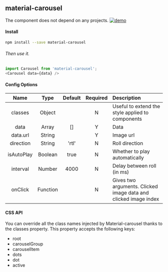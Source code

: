 ## material-carousel

The component does not depend on any projects.
[![demo](https://yhhcg.github.io/carousel.gif "demo")](https://yhhcg.github.io/carousel.gif "demo")

#### Install
``` sh
npm install --save material-carousel
```
###### Then use it.
``` js
import Carousel from 'material-carousel';
<Carousel data={data} />
```

#### Config Options
|Name|Type|Default|Required|Description|
|:--:|:--:|:-----:|:--:|:----------|
|classes|Object| |N|Useful to extend the style applied to components|
|data|Array|[]|Y|Data|
|data.url|String||Y|Image url|
|direction|String|'rtl'|N|Roll direction|
|isAutoPlay|Boolean|true|N|Whether to play automatically|
|interval|Number|4000|N|Delay between roll (in ms)|
|onClick|Function||N|Gives two arguments. Clicked image data and clicked image index |

#### CSS API
You can override all the class names injected by Material-carousel thanks to the classes property. This property accepts the following keys:
- root
- carouselGroup
- carouselItem
- dots
- dot
- active
